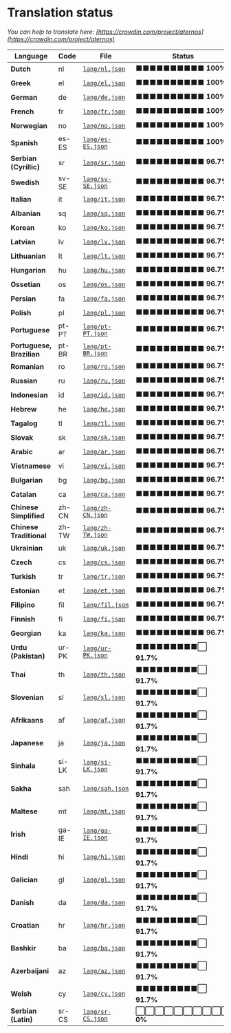 # Translation status
*You can help to translate here: [https://crowdin.com/project/aternos](https://crowdin.com/project/aternos)*

Language | Code | File | Status | Translate
--- | --- | --- | --- | ---
**Dutch** | nl | [`lang/nl.json`](lang/nl.json) | ⬛⬛⬛⬛⬛⬛⬛⬛⬛⬛ **100%** | [Translate](https://crowdin.com/project/aternos/nl)
**Greek** | el | [`lang/el.json`](lang/el.json) | ⬛⬛⬛⬛⬛⬛⬛⬛⬛⬛ **100%** | [Translate](https://crowdin.com/project/aternos/el)
**German** | de | [`lang/de.json`](lang/de.json) | ⬛⬛⬛⬛⬛⬛⬛⬛⬛⬛ **100%** | [Translate](https://crowdin.com/project/aternos/de)
**French** | fr | [`lang/fr.json`](lang/fr.json) | ⬛⬛⬛⬛⬛⬛⬛⬛⬛⬛ **100%** | [Translate](https://crowdin.com/project/aternos/fr)
**Norwegian** | no | [`lang/no.json`](lang/no.json) | ⬛⬛⬛⬛⬛⬛⬛⬛⬛⬛ **100%** | [Translate](https://crowdin.com/project/aternos/no)
**Spanish** | es-ES | [`lang/es-ES.json`](lang/es-ES.json) | ⬛⬛⬛⬛⬛⬛⬛⬛⬛⬛ **100%** | [Translate](https://crowdin.com/project/aternos/es-ES)
**Serbian (Cyrillic)** | sr | [`lang/sr.json`](lang/sr.json) | ⬛⬛⬛⬛⬛⬛⬛⬛⬛⬛ **96.7%** | [Translate](https://crowdin.com/project/aternos/sr)
**Swedish** | sv-SE | [`lang/sv-SE.json`](lang/sv-SE.json) | ⬛⬛⬛⬛⬛⬛⬛⬛⬛⬛ **96.7%** | [Translate](https://crowdin.com/project/aternos/sv-SE)
**Italian** | it | [`lang/it.json`](lang/it.json) | ⬛⬛⬛⬛⬛⬛⬛⬛⬛⬛ **96.7%** | [Translate](https://crowdin.com/project/aternos/it)
**Albanian** | sq | [`lang/sq.json`](lang/sq.json) | ⬛⬛⬛⬛⬛⬛⬛⬛⬛⬛ **96.7%** | [Translate](https://crowdin.com/project/aternos/sq)
**Korean** | ko | [`lang/ko.json`](lang/ko.json) | ⬛⬛⬛⬛⬛⬛⬛⬛⬛⬛ **96.7%** | [Translate](https://crowdin.com/project/aternos/ko)
**Latvian** | lv | [`lang/lv.json`](lang/lv.json) | ⬛⬛⬛⬛⬛⬛⬛⬛⬛⬛ **96.7%** | [Translate](https://crowdin.com/project/aternos/lv)
**Lithuanian** | lt | [`lang/lt.json`](lang/lt.json) | ⬛⬛⬛⬛⬛⬛⬛⬛⬛⬛ **96.7%** | [Translate](https://crowdin.com/project/aternos/lt)
**Hungarian** | hu | [`lang/hu.json`](lang/hu.json) | ⬛⬛⬛⬛⬛⬛⬛⬛⬛⬛ **96.7%** | [Translate](https://crowdin.com/project/aternos/hu)
**Ossetian** | os | [`lang/os.json`](lang/os.json) | ⬛⬛⬛⬛⬛⬛⬛⬛⬛⬛ **96.7%** | [Translate](https://crowdin.com/project/aternos/os)
**Persian** | fa | [`lang/fa.json`](lang/fa.json) | ⬛⬛⬛⬛⬛⬛⬛⬛⬛⬛ **96.7%** | [Translate](https://crowdin.com/project/aternos/fa)
**Polish** | pl | [`lang/pl.json`](lang/pl.json) | ⬛⬛⬛⬛⬛⬛⬛⬛⬛⬛ **96.7%** | [Translate](https://crowdin.com/project/aternos/pl)
**Portuguese** | pt-PT | [`lang/pt-PT.json`](lang/pt-PT.json) | ⬛⬛⬛⬛⬛⬛⬛⬛⬛⬛ **96.7%** | [Translate](https://crowdin.com/project/aternos/pt-PT)
**Portuguese, Brazilian** | pt-BR | [`lang/pt-BR.json`](lang/pt-BR.json) | ⬛⬛⬛⬛⬛⬛⬛⬛⬛⬛ **96.7%** | [Translate](https://crowdin.com/project/aternos/pt-BR)
**Romanian** | ro | [`lang/ro.json`](lang/ro.json) | ⬛⬛⬛⬛⬛⬛⬛⬛⬛⬛ **96.7%** | [Translate](https://crowdin.com/project/aternos/ro)
**Russian** | ru | [`lang/ru.json`](lang/ru.json) | ⬛⬛⬛⬛⬛⬛⬛⬛⬛⬛ **96.7%** | [Translate](https://crowdin.com/project/aternos/ru)
**Indonesian** | id | [`lang/id.json`](lang/id.json) | ⬛⬛⬛⬛⬛⬛⬛⬛⬛⬛ **96.7%** | [Translate](https://crowdin.com/project/aternos/id)
**Hebrew** | he | [`lang/he.json`](lang/he.json) | ⬛⬛⬛⬛⬛⬛⬛⬛⬛⬛ **96.7%** | [Translate](https://crowdin.com/project/aternos/he)
**Tagalog** | tl | [`lang/tl.json`](lang/tl.json) | ⬛⬛⬛⬛⬛⬛⬛⬛⬛⬛ **96.7%** | [Translate](https://crowdin.com/project/aternos/tl)
**Slovak** | sk | [`lang/sk.json`](lang/sk.json) | ⬛⬛⬛⬛⬛⬛⬛⬛⬛⬛ **96.7%** | [Translate](https://crowdin.com/project/aternos/sk)
**Arabic** | ar | [`lang/ar.json`](lang/ar.json) | ⬛⬛⬛⬛⬛⬛⬛⬛⬛⬛ **96.7%** | [Translate](https://crowdin.com/project/aternos/ar)
**Vietnamese** | vi | [`lang/vi.json`](lang/vi.json) | ⬛⬛⬛⬛⬛⬛⬛⬛⬛⬛ **96.7%** | [Translate](https://crowdin.com/project/aternos/vi)
**Bulgarian** | bg | [`lang/bg.json`](lang/bg.json) | ⬛⬛⬛⬛⬛⬛⬛⬛⬛⬛ **96.7%** | [Translate](https://crowdin.com/project/aternos/bg)
**Catalan** | ca | [`lang/ca.json`](lang/ca.json) | ⬛⬛⬛⬛⬛⬛⬛⬛⬛⬛ **96.7%** | [Translate](https://crowdin.com/project/aternos/ca)
**Chinese Simplified** | zh-CN | [`lang/zh-CN.json`](lang/zh-CN.json) | ⬛⬛⬛⬛⬛⬛⬛⬛⬛⬛ **96.7%** | [Translate](https://crowdin.com/project/aternos/zh-CN)
**Chinese Traditional** | zh-TW | [`lang/zh-TW.json`](lang/zh-TW.json) | ⬛⬛⬛⬛⬛⬛⬛⬛⬛⬛ **96.7%** | [Translate](https://crowdin.com/project/aternos/zh-TW)
**Ukrainian** | uk | [`lang/uk.json`](lang/uk.json) | ⬛⬛⬛⬛⬛⬛⬛⬛⬛⬛ **96.7%** | [Translate](https://crowdin.com/project/aternos/uk)
**Czech** | cs | [`lang/cs.json`](lang/cs.json) | ⬛⬛⬛⬛⬛⬛⬛⬛⬛⬛ **96.7%** | [Translate](https://crowdin.com/project/aternos/cs)
**Turkish** | tr | [`lang/tr.json`](lang/tr.json) | ⬛⬛⬛⬛⬛⬛⬛⬛⬛⬛ **96.7%** | [Translate](https://crowdin.com/project/aternos/tr)
**Estonian** | et | [`lang/et.json`](lang/et.json) | ⬛⬛⬛⬛⬛⬛⬛⬛⬛⬛ **96.7%** | [Translate](https://crowdin.com/project/aternos/et)
**Filipino** | fil | [`lang/fil.json`](lang/fil.json) | ⬛⬛⬛⬛⬛⬛⬛⬛⬛⬛ **96.7%** | [Translate](https://crowdin.com/project/aternos/fil)
**Finnish** | fi | [`lang/fi.json`](lang/fi.json) | ⬛⬛⬛⬛⬛⬛⬛⬛⬛⬛ **96.7%** | [Translate](https://crowdin.com/project/aternos/fi)
**Georgian** | ka | [`lang/ka.json`](lang/ka.json) | ⬛⬛⬛⬛⬛⬛⬛⬛⬛⬛ **96.7%** | [Translate](https://crowdin.com/project/aternos/ka)
**Urdu (Pakistan)** | ur-PK | [`lang/ur-PK.json`](lang/ur-PK.json) | ⬛⬛⬛⬛⬛⬛⬛⬛⬛⬜ **91.7%** | [Translate](https://crowdin.com/project/aternos/ur-PK)
**Thai** | th | [`lang/th.json`](lang/th.json) | ⬛⬛⬛⬛⬛⬛⬛⬛⬛⬜ **91.7%** | [Translate](https://crowdin.com/project/aternos/th)
**Slovenian** | sl | [`lang/sl.json`](lang/sl.json) | ⬛⬛⬛⬛⬛⬛⬛⬛⬛⬜ **91.7%** | [Translate](https://crowdin.com/project/aternos/sl)
**Afrikaans** | af | [`lang/af.json`](lang/af.json) | ⬛⬛⬛⬛⬛⬛⬛⬛⬛⬜ **91.7%** | [Translate](https://crowdin.com/project/aternos/af)
**Japanese** | ja | [`lang/ja.json`](lang/ja.json) | ⬛⬛⬛⬛⬛⬛⬛⬛⬛⬜ **91.7%** | [Translate](https://crowdin.com/project/aternos/ja)
**Sinhala** | si-LK | [`lang/si-LK.json`](lang/si-LK.json) | ⬛⬛⬛⬛⬛⬛⬛⬛⬛⬜ **91.7%** | [Translate](https://crowdin.com/project/aternos/si-LK)
**Sakha** | sah | [`lang/sah.json`](lang/sah.json) | ⬛⬛⬛⬛⬛⬛⬛⬛⬛⬜ **91.7%** | [Translate](https://crowdin.com/project/aternos/sah)
**Maltese** | mt | [`lang/mt.json`](lang/mt.json) | ⬛⬛⬛⬛⬛⬛⬛⬛⬛⬜ **91.7%** | [Translate](https://crowdin.com/project/aternos/mt)
**Irish** | ga-IE | [`lang/ga-IE.json`](lang/ga-IE.json) | ⬛⬛⬛⬛⬛⬛⬛⬛⬛⬜ **91.7%** | [Translate](https://crowdin.com/project/aternos/ga-IE)
**Hindi** | hi | [`lang/hi.json`](lang/hi.json) | ⬛⬛⬛⬛⬛⬛⬛⬛⬛⬜ **91.7%** | [Translate](https://crowdin.com/project/aternos/hi)
**Galician** | gl | [`lang/gl.json`](lang/gl.json) | ⬛⬛⬛⬛⬛⬛⬛⬛⬛⬜ **91.7%** | [Translate](https://crowdin.com/project/aternos/gl)
**Danish** | da | [`lang/da.json`](lang/da.json) | ⬛⬛⬛⬛⬛⬛⬛⬛⬛⬜ **91.7%** | [Translate](https://crowdin.com/project/aternos/da)
**Croatian** | hr | [`lang/hr.json`](lang/hr.json) | ⬛⬛⬛⬛⬛⬛⬛⬛⬛⬜ **91.7%** | [Translate](https://crowdin.com/project/aternos/hr)
**Bashkir** | ba | [`lang/ba.json`](lang/ba.json) | ⬛⬛⬛⬛⬛⬛⬛⬛⬛⬜ **91.7%** | [Translate](https://crowdin.com/project/aternos/ba)
**Azerbaijani** | az | [`lang/az.json`](lang/az.json) | ⬛⬛⬛⬛⬛⬛⬛⬛⬛⬜ **91.7%** | [Translate](https://crowdin.com/project/aternos/az)
**Welsh** | cy | [`lang/cy.json`](lang/cy.json) | ⬛⬛⬛⬛⬛⬛⬛⬛⬛⬜ **91.7%** | [Translate](https://crowdin.com/project/aternos/cy)
**Serbian (Latin)** | sr-CS | [`lang/sr-CS.json`](lang/sr-CS.json) | ⬜⬜⬜⬜⬜⬜⬜⬜⬜⬜ **0%** | [Translate](https://crowdin.com/project/aternos/sr-CS)
